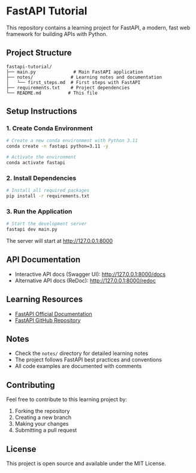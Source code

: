 # FastAPI Tutorial

This repository contains a learning project for FastAPI, a modern, fast web framework for building APIs with Python.

## Project Structure
```
fastapi-tutorial/
├── main.py              # Main FastAPI application
├── notes/              # Learning notes and documentation
│   └── first_steps.md  # First steps with FastAPI
├── requirements.txt    # Project dependencies
└── README.md          # This file
```

## Setup Instructions

### 1. Create Conda Environment
```bash
# Create a new conda environment with Python 3.11
conda create -n fastapi python=3.11 -y

# Activate the environment
conda activate fastapi
```

### 2. Install Dependencies
```bash
# Install all required packages
pip install -r requirements.txt
```

### 3. Run the Application
```bash
# Start the development server
fastapi dev main.py
```

The server will start at http://127.0.0.1:8000

## API Documentation
- Interactive API docs (Swagger UI): http://127.0.0.1:8000/docs
- Alternative API docs (ReDoc): http://127.0.0.1:8000/redoc

## Learning Resources
- [FastAPI Official Documentation](https://fastapi.tiangolo.com/)
- [FastAPI GitHub Repository](https://github.com/tiangolo/fastapi)

## Notes
- Check the `notes/` directory for detailed learning notes
- The project follows FastAPI best practices and conventions
- All code examples are documented with comments

## Contributing
Feel free to contribute to this learning project by:
1. Forking the repository
2. Creating a new branch
3. Making your changes
4. Submitting a pull request

## License
This project is open source and available under the MIT License. 